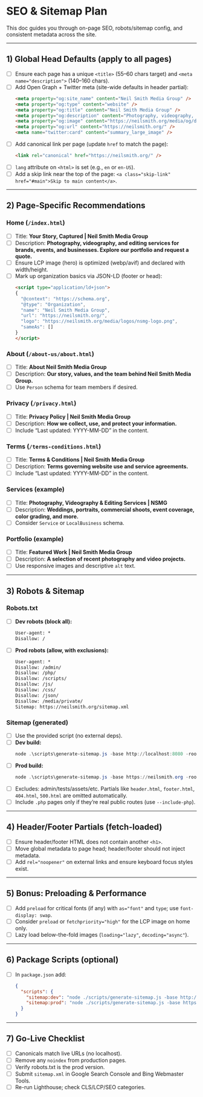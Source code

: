 # SEO & Sitemap Plan

This doc guides you through on-page SEO, robots/sitemap config, and consistent metadata across the site.

---

## 1) Global Head Defaults (apply to all pages)
- [ ] Ensure each page has a unique `<title>` (55–60 chars target) and `<meta name="description">` (140–160 chars).
- [ ] Add Open Graph + Twitter meta (site-wide defaults in header partial):
  ```html
  <meta property="og:site_name" content="Neil Smith Media Group" />
  <meta property="og:type" content="website" />
  <meta property="og:title" content="Neil Smith Media Group" />
  <meta property="og:description" content="Photography, videography, and editing services." />
  <meta property="og:image" content="https://neilsmith.org/media/og/default.jpg" />
  <meta property="og:url" content="https://neilsmith.org/" />
  <meta name="twitter:card" content="summary_large_image" />
  ```
- [ ] Add canonical link per page (update `href` to match the page):
  ```html
  <link rel="canonical" href="https://neilsmith.org/" />
  ```
- [ ] `lang` attribute on `<html>` is set (e.g., `en` or `en-US`).
- [ ] Add a skip link near the top of the page: `<a class="skip-link" href="#main">Skip to main content</a>`.

---

## 2) Page-Specific Recommendations
### Home (`/index.html`)
- [ ] Title: **Your Story, Captured | Neil Smith Media Group**
- [ ] Description: **Photography, videography, and editing services for brands, events, and businesses. Explore our portfolio and request a quote.**
- [ ] Ensure LCP image (hero) is optimized (webp/avif) and declared with width/height.
- [ ] Mark up organization basics via JSON-LD (footer or head):
  ```html
  <script type="application/ld+json">
  {
    "@context": "https://schema.org",
    "@type": "Organization",
    "name": "Neil Smith Media Group",
    "url": "https://neilsmith.org/",
    "logo": "https://neilsmith.org/media/logos/nsmg-logo.png",
    "sameAs": []
  }
  </script>
  ```

### About (`/about-us/about.html`)
- [ ] Title: **About Neil Smith Media Group**
- [ ] Description: **Our story, values, and the team behind Neil Smith Media Group.**
- [ ] Use `Person` schema for team members if desired.

### Privacy (`/privacy.html`)
- [ ] Title: **Privacy Policy | Neil Smith Media Group**
- [ ] Description: **How we collect, use, and protect your information.**
- [ ] Include “Last updated: YYYY-MM-DD” in the content.

### Terms (`/terms-conditions.html`)
- [ ] Title: **Terms & Conditions | Neil Smith Media Group**
- [ ] Description: **Terms governing website use and service agreements.**
- [ ] Include “Last updated: YYYY-MM-DD” in the content.

### Services (example)
- [ ] Title: **Photography, Videography & Editing Services | NSMG**
- [ ] Description: **Weddings, portraits, commercial shoots, event coverage, color grading, and more.**
- [ ] Consider `Service` or `LocalBusiness` schema.

### Portfolio (example)
- [ ] Title: **Featured Work | Neil Smith Media Group**
- [ ] Description: **A selection of recent photography and video projects.**
- [ ] Use responsive images and descriptive `alt` text.

---

## 3) Robots & Sitemap

### Robots.txt
- [ ] **Dev robots (block all):**
  ```txt
  User-agent: *
  Disallow: /
  ```
- [ ] **Prod robots (allow, with exclusions):**
  ```txt
  User-agent: *
  Disallow: /admin/
  Disallow: /php/
  Disallow: /scripts/
  Disallow: /js/
  Disallow: /css/
  Disallow: /json/
  Disallow: /media/private/
  Sitemap: https://neilsmith.org/sitemap.xml
  ```

### Sitemap (generated)
- [ ] Use the provided script (no external deps).
- [ ] **Dev build:**
  ```powershell
  node .\scripts\generate-sitemap.js -base http://localhost:8080 -root . -out sitemap.dev.xml --dev --robots robots.dev.txt
  ```
- [ ] **Prod build:**
  ```powershell
  node .\scripts\generate-sitemap.js -base https://neilsmith.org -root . -out sitemap.xml --prod --gzip --robots robots.txt
  ```
- [ ] Excludes: admin/tests/assets/etc. Partials like `header.html`, `footer.html`, `404.html`, `500.html` are omitted automatically.
- [ ] Include `.php` pages only if they’re real public routes (use `--include-php`).

---

## 4) Header/Footer Partials (fetch-loaded)
- [ ] Ensure header/footer HTML does not contain another `<h1>`.
- [ ] Move global metadata to page head; header/footer should not inject metadata.
- [ ] Add `rel="noopener"` on external links and ensure keyboard focus styles exist.

---

## 5) Bonus: Preloading & Performance
- [ ] Add `preload` for critical fonts (if any) with `as="font"` and `type`; use `font-display: swap`.
- [ ] Consider `preload` or `fetchpriority="high"` for the LCP image on home only.
- [ ] Lazy load below-the-fold images (`loading="lazy"`, `decoding="async"`).

---

## 6) Package Scripts (optional)
- [ ] In `package.json` add:
  ```json
  {
    "scripts": {
      "sitemap:dev": "node ./scripts/generate-sitemap.js -base http://localhost:8080 -root . -out sitemap.dev.xml --dev --robots robots.dev.txt",
      "sitemap:prod": "node ./scripts/generate-sitemap.js -base https://neilsmith.org -root . -out sitemap.xml --prod --gzip --robots robots.txt"
    }
  }
  ```

---

## 7) Go-Live Checklist
- [ ] Canonicals match live URLs (no localhost).
- [ ] Remove any `noindex` from production pages.
- [ ] Verify robots.txt is the prod version.
- [ ] Submit `sitemap.xml` in Google Search Console and Bing Webmaster Tools.
- [ ] Re-run Lighthouse; check CLS/LCP/SEO categories.